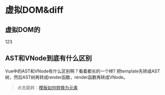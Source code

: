 # 虚拟DOM&diff
## 虚拟DOM的
123
## AST和VNode到底有什么区别
Vue中的AST和VNode有什么区别啊？看着都长的一个样?
把template先转成AST树，然后AST树再转成render函数，render函数再转成VNode。
> 点击跳转：[模板如何转换为元素](/v2/template/flow)